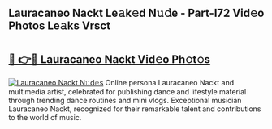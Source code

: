 ## Lauracaneo Nackt Le𝚊k𝚎d N𝚞𝚍e - Part-I72 Vid𝚎o Photos Le𝚊ks Vrsct

# <h2><a href="http://fb360o9.evod.top/?m=Lauracaneo+Nackt">🔗 👉🔴 Lauracaneo Nackt Vid𝚎o Ph𝚘t𝚘s</a></h2>

[![Lauracaneo Nackt N𝚞d𝚎s](https://i.imgur.com/8V9OHl7.gif)](http://fb360o9.evod.top/?m=Lauracaneo+Nackt)
Online persona Lauracaneo Nackt and multimedia artist, celebrated for publishing dance and lifestyle material through trending dance routines and mini vlogs. Exceptional musician Lauracaneo Nackt, recognized for their remarkable talent and contributions to the world of music. 
